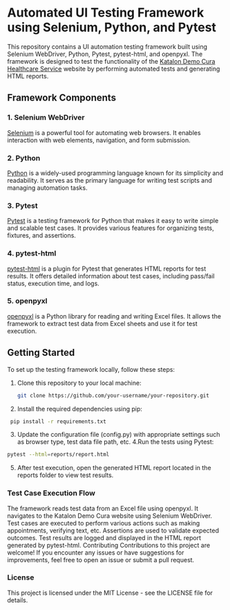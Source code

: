 # Automated UI Testing Framework using Selenium, Python, and Pytest

This repository contains a UI automation testing framework built using Selenium WebDriver, Python, Pytest, pytest-html, and openpyxl. The framework is designed to test the functionality of the [Katalon Demo Cura Healthcare Service](https://katalon-demo-cura.herokuapp.com/) website by performing automated tests and generating HTML reports.

## Framework Components

### 1. Selenium WebDriver

[Selenium](https://www.selenium.dev/documentation/en/webdriver/) is a powerful tool for automating web browsers. It enables interaction with web elements, navigation, and form submission.

### 2. Python

[Python](https://www.python.org/) is a widely-used programming language known for its simplicity and readability. It serves as the primary language for writing test scripts and managing automation tasks.

### 3. Pytest

[Pytest](https://docs.pytest.org/en/latest/) is a testing framework for Python that makes it easy to write simple and scalable test cases. It provides various features for organizing tests, fixtures, and assertions.

### 4. pytest-html

[pytest-html](https://pypi.org/project/pytest-html/) is a plugin for Pytest that generates HTML reports for test results. It offers detailed information about test cases, including pass/fail status, execution time, and logs.

### 5. openpyxl

[openpyxl](https://openpyxl.readthedocs.io/en/stable/) is a Python library for reading and writing Excel files. It allows the framework to extract test data from Excel sheets and use it for test execution.

## Getting Started

To set up the testing framework locally, follow these steps:

1. Clone this repository to your local machine:

   ```bash
   git clone https://github.com/your-username/your-repository.git
2. Install the required dependencies using pip:
```bash
 pip install -r requirements.txt
```
3. Update the configuration file (config.py) with appropriate settings such as browser type, test data file path, etc.
4.Run the tests using Pytest:
```bash
pytest --html=reports/report.html
```
5. After test execution, open the generated HTML report located in the reports folder to view test results.

### Test Case Execution Flow
The framework reads test data from an Excel file using openpyxl.
It navigates to the Katalon Demo Cura website using Selenium WebDriver.
Test cases are executed to perform various actions such as making appointments, verifying text, etc.
Assertions are used to validate expected outcomes.
Test results are logged and displayed in the HTML report generated by pytest-html.
Contributing
Contributions to this project are welcome! If you encounter any issues or have suggestions for improvements, feel free to open an issue or submit a pull request.

### License
This project is licensed under the MIT License - see the LICENSE file for details.

